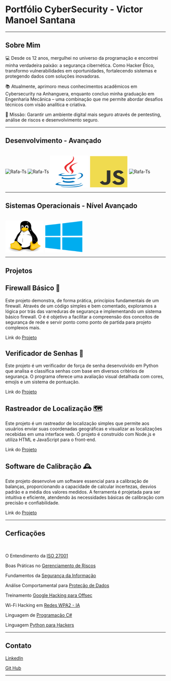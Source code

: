 # Portfólio CyberSecurity - Victor Manoel Santana 

---
    
## Sobre Mim
💻 Desde os 12 anos, mergulhei no universo da programação e encontrei minha verdadeira paixão: a segurança cibernética. Como Hacker Ético, transformo vulnerabilidades em oportunidades, fortalecendo sistemas e protegendo dados com soluções inovadoras.

📚 Atualmente, aprimoro meus conhecimentos acadêmicos em Cybersecurity na Anhanguera, enquanto concluo minha graduação em Engenharia Mecânica – uma combinação que me permite abordar desafios técnicos com visão analítica e criativa.

🔐 Missão: Garantir um ambiente digital mais seguro através de pentesting, análise de riscos e desenvolvimento seguro.

---

## Desenvolvimento - Avançado
<div style="display: inline_block"><br>
  <img align="center" alt="Rafa-Ts" height="100" width="120" src="https://cdn.jsdelivr.net/gh/devicons/devicon/icons/python/python-original.svg">
  <img align="center" alt="Rafa-Ts" height="100" width="120" src="https://cdn.jsdelivr.net/gh/devicons/devicon/icons/csharp/csharp-original.svg">
    <img align="center" alt="Rafa-Ts" height="100" width="120" src="https://github.com/devicons/devicon/blob/v2.16.0/icons/java/java-original.svg">
    <img align="center" alt="Rafa-Ts" height="100" width="120" src="https://github.com/devicons/devicon/blob/master/icons/javascript/javascript-original.svg">
  <img align="center" alt="Rafa-Ts" height="100" width="120" src="https://cdn.jsdelivr.net/gh/devicons/devicon/icons/microsoftsqlserver/microsoftsqlserver-plain-wordmark.svg">

---

## Sistemas Operacionais - Nível Avançado
<div style="display: inline_block"><br>
    <img align="center" alt="Rafa-Ts" height="100" width="120" src="https://github.com/devicons/devicon/blob/v2.16.0/icons/linux/linux-original.svg">
    <img align="center" alt="Rafa-Ts" height="100" width="120" src="https://github.com/devicons/devicon/blob/v2.16.0/icons/windows8/windows8-original.svg">
</div>

---

## Projetos 

## Firewall Básico 🧱
Este projeto demonstra, de forma prática, princípios fundamentais de um firewall. Através de um código simples e bem comentado, exploramos a lógica por trás das varreduras de segurança e implementando um sistema básico firewall. O é é objetivo a facilitar a compreensão dos conceitos de segurança de rede e servir ponto como ponto de partida para projeto complexos mais.

<p>Link do <a href="https://github.com/Victor-Santana-2/Firewall-Basic" target="_blank" title="Firewall">Projeto</a></p> 

## Verificador de Senhas 🔑
Este projeto é um verificador de força de senha desenvolvido em Python que analisa e classifica senhas com base em diversos critérios de segurança. O programa oferece uma avaliação visual detalhada com cores, emojis e um sistema de pontuação.

<p>Link do <a href="https://github.com/Victor-Santana-2/password-checker" target="_blank" title="Verificador de Senhas">Projeto</a></p> 

## Rastreador de Localização 🗺️
Este projeto é um rastreador de localização simples que permite aos usuários enviar suas coordenadas geográficas e visualizar as localizações recebidas em uma interface web. O projeto é construído com Node.js e utiliza HTML e JavaScript para o front-end.

<p>Link do <a href="https://github.com/Victor-Santana-2/Location-Capture" target="_blank" title="aplicacao-de-localizacao">Projeto</a></p> 

## Software de Calibração 🕰️
Este projeto desenvolve um software essencial para a calibração de balanças, proporcionando a capacidade de calcular incertezas, desvios padrão e a média dos valores medidos. A ferramenta é projetada para ser intuitiva e eficiente, atendendo às necessidades básicas de calibração com precisão e confiabilidade.

<p>Link do <a href="https://github.com/Victor-Santana-2/Software-Calibracao" target="_blank" title="Softwaredecalibracao">Projeto</a></p> 

---

## Cerficações 
<div style="display: inline_block"><br>
<p> O Entendimento da <a href="https://play.sabergestao.com.br/verify/9c7bcda19e9c528099b473d89d667b6630508302" target="_blank" title="ISO 27001">ISO 27001</a></p>
<p> Boas Práticas no <a href="https://ufc.forlogic.net/verify/Y2VydGlmaWNhdGVfMTIzXzE4NA==" target="_blank" title="Gerenciamento de Riscos">Gerenciamento de Riscos</a></p>
<p> Fundamentos da <a href="https://www.udemy.com/certificate/UC-c440c625-0483-4624-9850-743b36a06020/" target="_blank" title="Segurança da Informação">Segurança da Informação</a></p> 
<p> Análise Comportamental para <a href="https://www.linkedin.com/posts/victor-santana-a823612a6_cybersecurity-comportamental-webinar-activity-7252710600814776320-vtF-?utm_source=share&utm_medium=member_desktop" target="_blank" title="Segurança da Informação">Proteção de Dados</a></p> 
<p> Treinamento <a href="https://xpsec.academy/certificate/2fc5b7ee02" target="_blank" title="Segurança da Informação">Google Hacking para Offsec</a></p> 
<p> Wi-Fi Hacking em <a href="https://xpsec.academy/certificate/93b8937930">Redes WPA2 - IA</a></p> 
<p> Linguagem de <a href="https://www.udemy.com/certificate/UC-c8eda66b-e42a-4cd8-8d2e-392a0b00fdde/">Programação C#</a></p> 
<p> Linguagem <a href="https://www.udemy.com/certificate/UC-bdb6919c-e432-40fd-8de3-63d6da80157f/" target="_blank" title="Segurança da Informação">Python para Hackers</a></p> 

---

## Contato
<p><a href="https://www.linkedin.com/in/victor-santana-a823612a6?utm_source=share&utm_campaign=share_via&utm_content=profile&utm_medium=android_app" target="_blank" title="LinkedIn">LinkedIn</a></p> 
<p><a href="https://github.com/Victor-Santana-2" target="_blank" title="Git Hub">Git Hub</a></p> 

---
